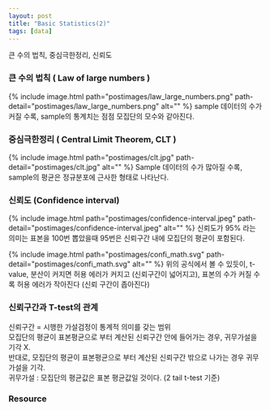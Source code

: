 ```yaml
---
layout: post
title: "Basic Statistics(2)"
tags: [data]
---
```

큰 수의 법칙, 중심극한정리, 신뢰도

### 큰 수의 법칙 ( Law of large numbers )
{% include image.html path="postimages/law_large_numbers.png" path-detail="postimages/law_large_numbers.png" alt="" %}
sample 데이터의 수가 커질 수록, sample의 통계치는 점점 모집단의 모수와 같아진다.
<br>

### 중심극한정리 ( Central Limit Theorem, CLT )
{% include image.html path="postimages/clt.jpg" path-detail="postimages/clt.jpg" alt="" %}
Sample 데이터의 수가 많아질 수록, sample의 평균은 정규분포에 근사한 형태로 나타난다.
<br>

### 신뢰도 (Confidence interval)
{% include image.html path="postimages/confidence-interval.jpeg" path-detail="postimages/confidence-interval.jpeg" alt="" %}
신뢰도가 95% 라는 의미는 표본을 100번 뽑았을때 95번은 신뢰구간 내에 모집단의 평균이 포함된다.<br>

{% include image.html path="postimages/confi_math.svg" path-detail="postimages/confi_math.svg" alt="" %}
위의 공식에서 볼 수 있듯이, t-value, 분산이 커지면 허용 에러가 커지고 (신뢰구간이 넓어지고), 표본의 수가 커질 수록 허용 에러가 작아진다 (신뢰 구간이 좁아진다)
<br>
### 신뢰구간과 T-test의 관계
신뢰구간 = 시행한 가설검정이 통계적 의미를 갖는 범위<br>
모집단의 평균이 표본평균으로 부터 계산된 신뢰구간 안에 들어가는 경우, 귀무가설을 기각 X.<br>
반대로, 모집단의 평균이 표본평균으로 부터 계산된 신뢰구간 밖으로 나가는 경우 귀무가설을 기각.<br>
귀무가설 : 모집단의 평균값은 표본 평균값일 것이다. (2 tail t-test 기준)<br>

### Resource

